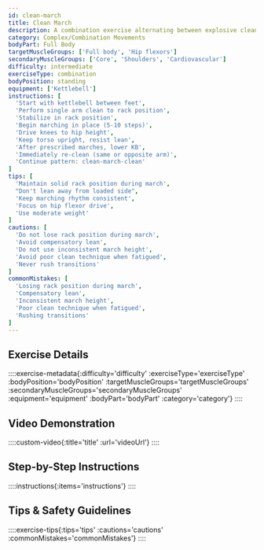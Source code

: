```yaml
---
id: clean-march
title: Clean March
description: A combination exercise alternating between explosive cleans and controlled marching, developing power, hip flexor strength, and stability while building work capacity and coordination.
category: Complex/Combination Movements
bodyPart: Full Body
targetMuscleGroups: ['Full body', 'Hip flexors']
secondaryMuscleGroups: ['Core', 'Shoulders', 'Cardiovascular']
difficulty: intermediate
exerciseType: combination
bodyPosition: standing
equipment: ['Kettlebell']
instructions: [
  'Start with kettlebell between feet',
  'Perform single arm clean to rack position',
  'Stabilize in rack position',
  'Begin marching in place (5-10 steps)',
  'Drive knees to hip height',
  'Keep torso upright, resist lean',
  'After prescribed marches, lower KB',
  'Immediately re-clean (same or opposite arm)',
  'Continue pattern: clean-march-clean'
]
tips: [
  'Maintain solid rack position during march',
  "Don't lean away from loaded side",
  'Keep marching rhythm consistent',
  'Focus on hip flexor drive',
  'Use moderate weight'
]
cautions: [
  'Do not lose rack position during march',
  'Avoid compensatory lean',
  'Do not use inconsistent march height',
  'Avoid poor clean technique when fatigued',
  'Never rush transitions'
]
commonMistakes: [
  'Losing rack position during march',
  'Compensatory lean',
  'Inconsistent march height',
  'Poor clean technique when fatigued',
  'Rushing transitions'
]
---
```


## Exercise Details

::::exercise-metadata{:difficulty='difficulty' :exerciseType='exerciseType' :bodyPosition='bodyPosition' :targetMuscleGroups='targetMuscleGroups' :secondaryMuscleGroups='secondaryMuscleGroups' :equipment='equipment' :bodyPart='bodyPart' :category='category'}
::::

## Video Demonstration

::::custom-video{:title='title' :url='videoUrl'}
::::

## Step-by-Step Instructions

::::instructions{:items='instructions'}
::::

## Tips & Safety Guidelines

::::exercise-tips{:tips='tips' :cautions='cautions' :commonMistakes='commonMistakes'}
::::
